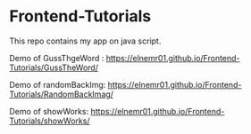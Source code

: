 # Frontend-Tutorials

This repo contains my app on java script.

Demo of GussThgeWord : https://elnemr01.github.io/Frontend-Tutorials/GussTheWord/

Demo of randomBackImg: https://elnemr01.github.io/Frontend-Tutorials/RandomBackImag/

Demo of showWorks: https://elnemr01.github.io/Frontend-Tutorials/showWorks/
